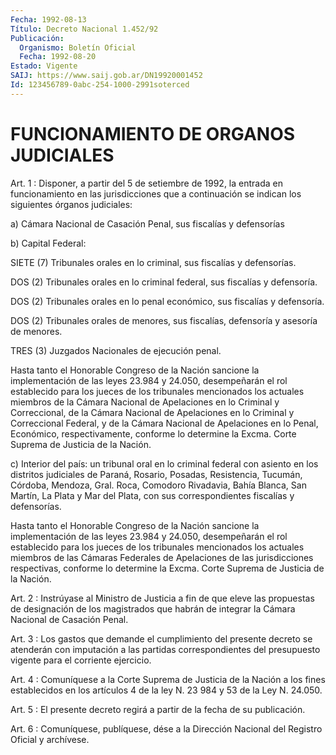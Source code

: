 ```yaml
---
Fecha: 1992-08-13
Título: Decreto Nacional 1.452/92
Publicación:
  Organismo: Boletín Oficial
  Fecha: 1992-08-20
Estado: Vigente
SAIJ: https://www.saij.gob.ar/DN19920001452
Id: 123456789-0abc-254-1000-2991soterced
---
```

# FUNCIONAMIENTO DE ORGANOS JUDICIALES

<a id="1"></a>
Art.  1  :  Disponer,  a partir del 5 de setiembre de 1992, la entrada en funcionamiento en  las jurisdicciones que a continuación se indican los siguientes órganos judiciales:

a) Cámara Nacional de Casación  Penal, sus fiscalías y defensorías

b) Capital Federal:

SIETE  (7)  Tribunales  orales en lo  criminal,  sus  fiscalías  y defensorías.

DOS (2) Tribunales orales  en lo criminal federal, sus fiscalías y defensoría.

DOS (2) Tribunales orales en  lo  penal económico, sus fiscalías y defensoría.

DOS (2) Tribunales orales de menores,  sus fiscalías, defensoría y asesoría de menores.

TRES (3) Juzgados Nacionales de ejecución penal.

Hasta  tanto  el  Honorable  Congreso  de la  Nación  sancione  la implementación de las leyes 23.984 y 24.050,  desempeñarán  el  rol establecido  para  los  jueces  de  los  tribunales mencionados los actuales  miembros  de  la  Cámara Nacional de  Apelaciones  en  lo Criminal y Correccional, de la  Cámara  Nacional  de Apelaciones en lo  Criminal  y  Correccional Federal, y de la Cámara  Nacional  de Apelaciones en lo  Penal,  Económico,  respectivamente, conforme lo determine  la Excma. Corte Suprema de Justicia  de  la  Nación.

c) Interior  del país: un tribunal oral en lo criminal federal con asiento en los  distritos  judiciales  de Paraná, Rosario, Posadas, Resistencia,  Tucumán,  Córdoba,  Mendoza,   Gral.  Roca,  Comodoro Rivadavia, Bahía Blanca, San Martín, La Plata  y Mar del Plata, con sus correspondientes fiscalías y defensorías.

Hasta  tanto  el  Honorable  Congreso  de  la Nación  sancione  la implementación de las leyes 23.984 y 24.050,  desempeñarán  el  rol establecido  para  los  jueces  de  los  tribunales mencionados los actuales miembros de las Cámaras Federales  de  Apelaciones  de las jurisdicciones  respectivas,  conforme lo determine la Excma. Corte Suprema de Justicia de la Nación.

<a id="2"></a>
Art. 2 : Instrúyase al Ministro de Justicia a fin de que eleve las propuestas  de  designación  de  los  magistrados que habrán de integrar la Cámara Nacional de Casación Penal.

<a id="3"></a>
Art.  3  : Los gastos que demande el cumplimiento del presente decreto se atenderán con imputación a las partidas correspondientes    del   presupuesto  vigente  para  el  corriente ejercicio.

<a id="4"></a>
Art.  4  :  Comuníquese  a  la Corte Suprema de Justicia de la Nación a los fines establecidos en  los artículos 4 de la ley N. 23 984 y 53 de la Ley N. 24.050.

<a id="5"></a>
Art. 5 : El presente decreto regirá a partir de la fecha de su publicación.

<a id="6"></a>
Art. 6 : Comuníquese, publíquese, dése a la Dirección Nacional del Registro Oficial y archívese.